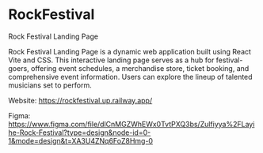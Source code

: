 # RockFestival
Rock Festival Landing Page

Rock Festival Landing Page is a dynamic web application built using React Vite and CSS. This interactive landing page serves as a hub for festival-goers, offering event schedules, a merchandise store, ticket booking, and comprehensive event information. Users can explore the lineup of talented musicians set to perform. 

Website: https://rockfestival.up.railway.app/

Figma: https://www.figma.com/file/dlCnMGZWhEWx0TvtPXQ3bs/Zulfiyya%2FLayihe-Rock-Festival?type=design&node-id=0-1&mode=design&t=XA3U4ZNq6FoZ8Hmg-0
